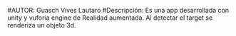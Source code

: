 #AUTOR: Guasch Vives Lautaro
#Descripción: Es una app desarrollada con unity y vuforia engine de Realidad aumentada. 
Al detectar el target se renderiza un objeto 3d. 
